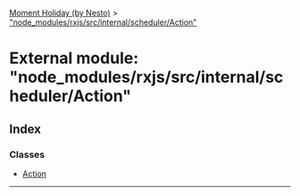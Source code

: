 [Moment Holiday (by Nesto)](../README.md) > ["node_modules/rxjs/src/internal/scheduler/Action"](../modules/_node_modules_rxjs_src_internal_scheduler_action_.md)

# External module: "node_modules/rxjs/src/internal/scheduler/Action"

## Index

### Classes

* [Action](../classes/_node_modules_rxjs_src_internal_scheduler_action_.action.md)

---


